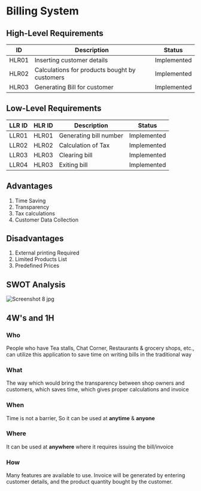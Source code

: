 # Billing System

## High-Level Requirements
  
| ID | Description | Status |
|----|-------------|--------|
| HLR01 | Inserting customer details    | Implemented |
| HLR02 | Calculations for products bought by customers | Implemented |
| HLR03 | Generating Bill for customer  | Implemented |

## Low-Level Requirements
 
| LLR ID | HLR ID  | Description | Status |
|-|-|-|-|
| LLR01 | HLR01 | Generating bill number    | Implemented |
| LLR02 | HLR02 | Calculation of Tax        | Implemented |
| LLR03 | HLR03 | Clearing bill         | Implemented |
| LLR04 | HLR03 | Exiting bill         | Implemented |
## Advantages
1) Time Saving 
2) Transparency
3) Tax calculations
4) Customer Data Collection

## Disadvantages
1) External printing Required 
2) Limited Products List
3) Predefined Prices

## SWOT Analysis

![Screenshot 8 jpg](https://user-images.githubusercontent.com/98815258/153586112-2dc97945-da6b-4922-81c5-25a49c5f0631.png)

## 4W's and 1H

### Who
People who have Tea stalls, Chat Corner, Restaurants & grocery shops, etc., can utilize this application to save time on writing bills in the traditional way
### What
The way which would bring the transparency between shop owners and customers, which saves time, which gives proper calculations and invoice
### When
Time is not a barrier, So it can be used at **anytime** & **anyone**
### Where
It can be used at **anywhere**  where it requires issuing the bill/invoice
### How 
Many features are available to use. Invoice will be generated by entering customer details, and the product quantity bought by the customer.

